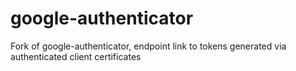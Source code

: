 google-authenticator
====================

Fork of google-authenticator, endpoint link to tokens generated via authenticated client certificates
